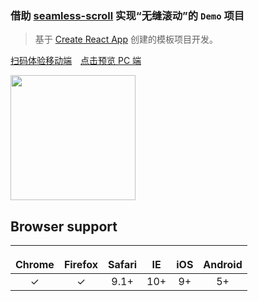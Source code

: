 ### 借助 [seamless-scroll](https://github.com/HaoChuan9421/seamless-scroll) 实现“无缝滚动”的 `Demo` 项目

> 基于 [Create React App](https://github.com/facebook/create-react-app) 创建的模板项目开发。

[扫码体验移动端](https://github.com/HaoChuan9421/seamless-scroll/raw/master/assets/qrcode.png)&emsp;[点击预览 PC 端](https://haochuan9421.github.io/seamless-scroll-demo/)&emsp;

<img src="https://github.com/HaoChuan9421/seamless-scroll/raw/master/assets/qrcode.png" width="200" />

## Browser support

| <img src="https://github.com/HaoChuan9421/seamless-scroll/raw/master/assets/chrome.png" width="16px" height="16px" /></br>Chrome | <img src="https://github.com/HaoChuan9421/seamless-scroll/raw/master/assets/firefox.png" width="16px" height="16px" /></br>Firefox | <img src="https://github.com/HaoChuan9421/seamless-scroll/raw/master/assets/safari.png" width="16px" height="16px" /></br>Safari | <img src="https://github.com/HaoChuan9421/seamless-scroll/raw/master/assets/ie.png" width="16px" height="16px" /></br>IE | <img src="https://github.com/HaoChuan9421/seamless-scroll/raw/master/assets/ios.png" width="16px" height="16px" /></br>iOS | <img src="https://github.com/HaoChuan9421/seamless-scroll/raw/master/assets/android.png" width="16px" height="16px" /></br>Android |
| :------------------------------------------------------------------------------------------------------------------------------: | :--------------------------------------------------------------------------------------------------------------------------------: | :------------------------------------------------------------------------------------------------------------------------------: | :----------------------------------------------------------------------------------------------------------------------: | :------------------------------------------------------------------------------------------------------------------------: | :--------------------------------------------------------------------------------------------------------------------------------: |
|                                                             &check;                                                              |                                                              &check;                                                               |                                                               9.1+                                                               |                                                           10+                                                            |                                                             9+                                                             |                                                                 5+                                                                 |
